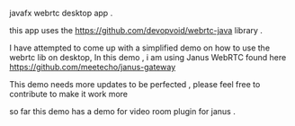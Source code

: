 


javafx webrtc desktop app .

this app uses the https://github.com/devopvoid/webrtc-java     library .

I have attempted to come up with a simplified demo on how to use the webrtc lib on desktop, In this demo ,  i am using Janus WebRTC found here https://github.com/meetecho/janus-gateway



This demo needs more updates to be perfected , please feel free to contribute to make it work more




so far this demo has a demo for video room plugin for janus .

















